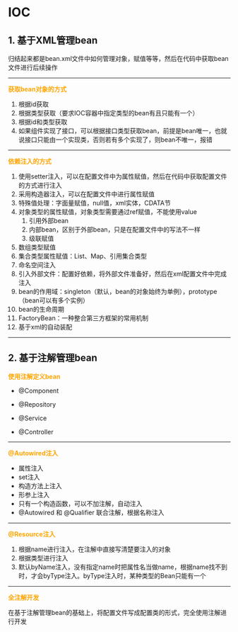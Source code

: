 # IOC

## 1. 基于XML管理bean

归结起来都是bean.xml文件中如何管理对象，赋值等等，然后在代码中获取bean文件进行后续操作

---
**<font color=orange>获取bean对象的方式</font>**

1. 根据id获取
2. 根据类型获取（要求IOC容器中指定类型的bean有且只能有一个）
3. 根据id和类型获取
4. 如果组件实现了接口，可以根据接口类型获取bean，前提是bean唯一，也就说接口只能由一个实现类，否则若有多个实现了，则bean不唯一，报错
---
**<font color=orange>依赖注入的方式</font>**
1. 使用setter注入，可以在配置文件中为属性赋值，然后在代码中获取配置文件的方式进行注入
2. 采用构造器注入，可以在配置文件中进行属性赋值
3. 特殊值处理：字面量赋值，null值，xml实体，CDATA节
4. 对象类型的属性赋值，对象类型需要通过ref赋值，不能使用value
   1. 引用外部bean
   2. 内部bean，区别于外部bean，只是在配置文件中的写法不一样
   3. 级联赋值
5. 数组类型赋值
6. 集合类型属性赋值：List、Map、引用集合类型
7. 命名空间注入
8. 引入外部文件：配置好依赖，将外部文件准备好，然后在xml配置文件中完成注入
9. bean的作用域：singleton（默认，bean的对象始终为单例），prototype（bean可以有多个实例）
10. bean的生命周期
11. FactoryBean：一种整合第三方框架的常用机制
12. 基于xml的自动装配

---



## 2. 基于注解管理bean

<font color=orange>**使用注解定义bean**</font>

* @Component

* @Repository

* @Service

* @Controller

---

<font color=orange>**@Autowired注入**</font>

* 属性注入
* set注入
* 构造方法上注入
* 形参上注入
* 只有一个构造函数，可以不加注解，自动注入
* @Autowired 和 @Qualifier 联合注解，根据名称注入

---

<font color=orange>**@Resource注入**</font>

1. 根据name进行注入，在注解中直接写清楚要注入的对象
2. 根据类型进行注入
3. 默认byName注入，没有指定name时把属性名当做name，根据name找不到时，才会byType注入。byType注入时，某种类型的Bean只能有一个

---

<font color=orange>**全注解开发**</font>

在基于注解管理bean的基础上，将配置文件写成配置类的形式，完全使用注解进行开发



















